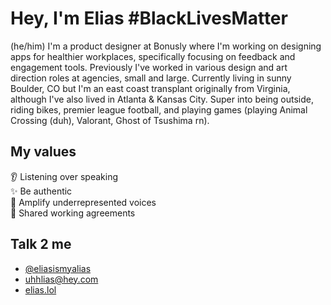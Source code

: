 # Hey, I'm Elias #BlackLivesMatter
(he/him) I'm a product designer at Bonusly where I'm working on designing apps for healthier workplaces, specifically focusing on feedback and engagement tools. Previously I've worked in various design and art direction roles at agencies, small and large. Currently living in sunny Boulder, CO but I'm an east coast transplant originally from Virginia, although I've also lived in Atlanta & Kansas City. Super into being outside, riding bikes, premier league football, and playing games (playing Animal Crossing (duh), Valorant, Ghost of Tsushima rn).

## My values
👂 Listening over speaking <br>
✨ Be authentic <br>
🚀 Amplify underrepresented voices <br>
🔗 Shared working agreements

## Talk 2 me
* [@eliasismyalias](https://twitter.com/eliasismyalias)
* [uhhlias@hey.com](mailto:uhhlias@hey.com)
* [elias.lol](https://www.eliasjulian.pizza/)
